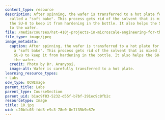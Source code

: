 ```yaml
---
content_type: resource
description: After spinning, the wafer is transferred to a hot plate for a process
  called a "soft bake". This process gets rid of the solvent that is mixed in with
  the SU-8 to keep it from hardening in the bottle. It also helps the SU-8 adhere
  to the wafer.
file: /media/courses/hst-410j-projects-in-microscale-engineering-for-the-life-sciences-spring-2007/c20bfc03fdd3e9c378e08e7f35b9e87e_10.jpg
file_type: image/jpeg
image_metadata:
  caption: After spinning, the wafer is transferred to a hot plate for a process called
    a "soft bake". This process gets rid of the solvent that is mixed in with the
    SU-8 to keep it from hardening in the bottle. It also helps the SU-8 adhere to
    the wafer.
  credit: Photo by Dr. Aranyosi.
  image-alt: Wafer is carefully transferred to a hot plate.
learning_resource_types:
- Labs
ocw_type: OCWImage
parent_title: Labs
parent_type: CourseSection
parent_uid: b1ac9f83-5232-d55f-b7bf-291ec9c8fb2c
resourcetype: Image
title: 10.jpg
uid: c20bfc03-fdd3-e9c3-78e0-8e7f35b9e87e
---
```

